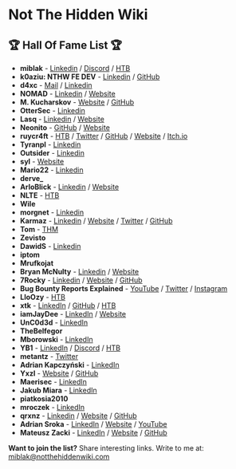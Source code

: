 # Not The Hidden Wiki

🏆 Hall Of Fame List 🏆
-----

* **miblak** -  [Linkedin](https://www.linkedin.com/in/michal-blaszczak/) / [Discord](https://discordapp.com/users/854806814573985853) / [HTB](https://app.hackthebox.com/profile/1246594)
* **k0aziu: NTHW FE DEV** - [Linkedin](https://www.linkedin.com/in/micha%C5%82-kazienko-39abb52aa/) / [GitHub](https://github.com/k0aziu)
* **d4xc** - [Mail](mailto:d4xc@airmail.cc) / [Linkedin](https://www.linkedin.com/in/dcwikla)
* **NOMAD** - [Linkedin]( https://pl.linkedin.com/in/marcinmotwicki) / [Website](https://marcinmotwicki.com/)
* **M. Kucharskov** - [Website](https://kucharskov.pl/) / [GitHub](https://github.com/Kucharskov)
* **OtterSec** - [Linkedin](https://www.linkedin.com/in/riccardo-miani/)
* **Lasq** - [Linkedin](https://www.linkedin.com/in/lukasz-lamparski/) / [Website](https://malfind.com/)
* **Neonito** - [GitHub](https://github.com/NEONITO) / [Website](https://pastebin.com/Qg0a2jKC)
* **ruycr4ft** - [HTB](https://app.hackthebox.com/profile/1253217) / [Twitter](https://twitter.com/ruycr4ft) / [GitHub](https://github.com/ruycr4ft) / [Website](https://ruycr4ft.github.io/) / [Itch.io](https://itch.io/profile/ruycraft1514)
* **Tyranpl** - [Linkedin](https://www.linkedin.com/in/%C5%82ukaszkubiak/)
* **Outsider** - [Linkedin](https://www.linkedin.com/in/michal-gilewicz1/)
* **syl** - [Website](https://sy1.sh/)
* **Mario22** - [Linkedin](https://www.linkedin.com/in/mariusz-wilczy%C5%84ski/)
* **derve_**
* **ArloBlick** - [Linkedin](https://www.linkedin.com/in/chojnowskigrzegorz/) / [Website](https://chojnowski.it/) 
* **NLTE** - [HTB](https://app.hackthebox.com/users/260094)
* **Wile** 
* **morgnet** - [Linkedin](https://pl.linkedin.com/in/piotr-kaminski-1336b012)
* **Karmaz** - [Linkedin](https://www.linkedin.com/in/karol-mazurek-849975183/) / [Website](https://karol-mazurek95.medium.com/) / [Twitter](https://twitter.com/karmaz95) / [GitHub](https://github.com/karmaz95)
* **Tom** - [THM](https://tryhackme.com/p/BezimiennyTom)
* **Zevisto**
* **DawidS** - [Linkedin](https://www.linkedin.com/in/dawid-stuzynski/)
* **iptom** 
* **Mrufkojat**
* **Bryan McNulty** - [Linkedin](https://www.linkedin.com/in/bryanmcnulty/) / [Website](https://bryanmcnulty.com/)
* **7Rocky** - [Linkedin](https://www.linkedin.com/in/roberto-gesteira-minarro/) / [Website](https://7rocky.github.io/en/) / [GitHub](https://github.com/7Rocky)
* **Bug Bounty Reports Explained** - [YouTube](https://www.youtube.com/@BugBountyReportsExplained) / [Twitter](https://twitter.com/gregxsunday) / [Instagram](https://www.instagram.com/gregxsunday/)
* **LloOzy** - [HTB](https://app.hackthebox.com/users/activity/1615089)
* **xtk** - [LinkedIn](https://www.linkedin.com/in/tomas-kral-3322989/) / [GitHub](https://github.com/x746b) / [HTB](https://app.hackthebox.com/users/480556)
* **iamJayDee** - [LinkedIn](https://www.linkedin.com/in/jakub-domaradzki-sec/) / [Website](https://domaradzki.net)
* **UnC0d3d** - [LinkedIn](https://www.linkedin.com/in/andrzej-ks)
* **TheBelfegor**
* **Mborowski** - [LinkedIn](https://www.linkedin.com/in/mateusz-borowski/)
* **YB1** - [LinkedIn](https://www.linkedin.com/in/yanivbuta/) / [Discord](https://discordapp.com/users/584165221564678195) / [HTB](https://app.hackthebox.com/users/33519)
* **metantz** - [Twitter](https://x.com/metantz1)
* **Adrian Kapczyński** - [LinkedIn](https://www.linkedin.com/in/hpar3s/)
* **YxzI** - [Website](https://0xyxzi.pl/) / [GitHub](https://github.com/YxZi5)
* **Maerisec** - [LinkedIn](https://www.linkedin.com/in/wiktoria-security/)
* **Jakub Miara** - [LinkedIn](https://www.linkedin.com/in/jakub-miara/)
* **piatkosia2010**
* **mroczek** - [LinkedIn](https://www.linkedin.com/in/igor-mroczkowski-75a420331/)
* **qrxnz** - [Linkedin](https://www.linkedin.com/in/karol-skoczyk17) / [Website](https://qrxnz.dev) / [GitHub](https://github.com/qrxnz)
* **Adrian Sroka** - [LinkedIn](https://www.linkedin.com/in/adriansroka/) / [Website](https://www.diwebsity.com/) / [YouTube](https://www.youtube.com/@SecurityChampionsTeam)
* **Mateusz Zacki** - [LinkedIn](https://www.linkedin.com/in/mzacki/) / [Website](https://mzacki.github.io/) / [GitHub](https://github.com/mzacki)

**Want to join the list?** Share interesting links. Write to me at: [miblak@notthehiddenwiki.com](mailto:miblak@notthehiddenwiki.com)
